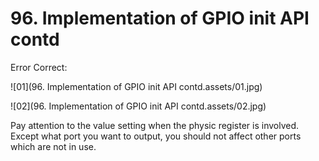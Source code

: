 # 96. Implementation of GPIO init API contd



Error Correct:

![01](96. Implementation of GPIO init API contd.assets/01.jpg)

![02](96. Implementation of GPIO init API contd.assets/02.jpg)

Pay attention to the value setting when the physic register is involved. Except what port you want to output, you should not affect other ports which are not in use.